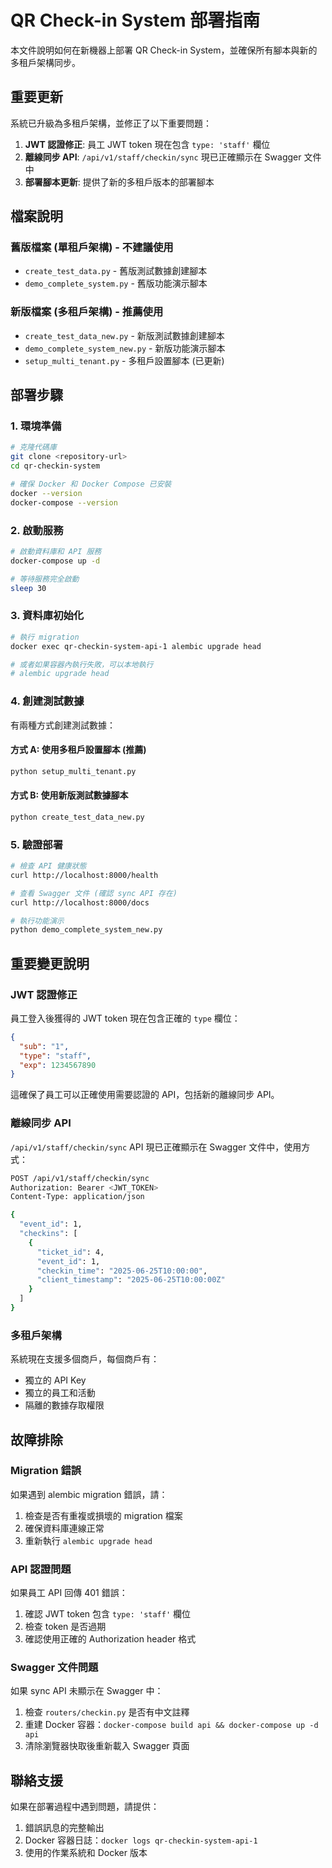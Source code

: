 # QR Check-in System 部署指南

本文件說明如何在新機器上部署 QR Check-in System，並確保所有腳本與新的多租戶架構同步。

## 重要更新

系統已升級為多租戶架構，並修正了以下重要問題：

1. **JWT 認證修正**: 員工 JWT token 現在包含 `type: 'staff'` 欄位
2. **離線同步 API**: `/api/v1/staff/checkin/sync` 現已正確顯示在 Swagger 文件中
3. **部署腳本更新**: 提供了新的多租戶版本的部署腳本

## 檔案說明

### 舊版檔案 (單租戶架構) - 不建議使用
- `create_test_data.py` - 舊版測試數據創建腳本
- `demo_complete_system.py` - 舊版功能演示腳本

### 新版檔案 (多租戶架構) - 推薦使用
- `create_test_data_new.py` - 新版測試數據創建腳本
- `demo_complete_system_new.py` - 新版功能演示腳本
- `setup_multi_tenant.py` - 多租戶設置腳本 (已更新)

## 部署步驟

### 1. 環境準備
```bash
# 克隆代碼庫
git clone <repository-url>
cd qr-checkin-system

# 確保 Docker 和 Docker Compose 已安裝
docker --version
docker-compose --version
```

### 2. 啟動服務
```bash
# 啟動資料庫和 API 服務
docker-compose up -d

# 等待服務完全啟動
sleep 30
```

### 3. 資料庫初始化
```bash
# 執行 migration
docker exec qr-checkin-system-api-1 alembic upgrade head

# 或者如果容器內執行失敗，可以本地執行
# alembic upgrade head
```

### 4. 創建測試數據
有兩種方式創建測試數據：

#### 方式 A: 使用多租戶設置腳本 (推薦)
```bash
python setup_multi_tenant.py
```

#### 方式 B: 使用新版測試數據腳本
```bash
python create_test_data_new.py
```

### 5. 驗證部署
```bash
# 檢查 API 健康狀態
curl http://localhost:8000/health

# 查看 Swagger 文件 (確認 sync API 存在)
curl http://localhost:8000/docs

# 執行功能演示
python demo_complete_system_new.py
```

## 重要變更說明

### JWT 認證修正
員工登入後獲得的 JWT token 現在包含正確的 `type` 欄位：
```json
{
  "sub": "1",
  "type": "staff",
  "exp": 1234567890
}
```

這確保了員工可以正確使用需要認證的 API，包括新的離線同步 API。

### 離線同步 API
`/api/v1/staff/checkin/sync` API 現已正確顯示在 Swagger 文件中，使用方式：

```bash
POST /api/v1/staff/checkin/sync
Authorization: Bearer <JWT_TOKEN>
Content-Type: application/json

{
  "event_id": 1,
  "checkins": [
    {
      "ticket_id": 4,
      "event_id": 1,
      "checkin_time": "2025-06-25T10:00:00",
      "client_timestamp": "2025-06-25T10:00:00Z"
    }
  ]
}
```

### 多租戶架構
系統現在支援多個商戶，每個商戶有：
- 獨立的 API Key
- 獨立的員工和活動
- 隔離的數據存取權限

## 故障排除

### Migration 錯誤
如果遇到 alembic migration 錯誤，請：
1. 檢查是否有重複或損壞的 migration 檔案
2. 確保資料庫連線正常
3. 重新執行 `alembic upgrade head`

### API 認證問題
如果員工 API 回傳 401 錯誤：
1. 確認 JWT token 包含 `type: 'staff'` 欄位
2. 檢查 token 是否過期
3. 確認使用正確的 Authorization header 格式

### Swagger 文件問題
如果 sync API 未顯示在 Swagger 中：
1. 檢查 `routers/checkin.py` 是否有中文註釋
2. 重建 Docker 容器：`docker-compose build api && docker-compose up -d api`
3. 清除瀏覽器快取後重新載入 Swagger 頁面

## 聯絡支援
如果在部署過程中遇到問題，請提供：
1. 錯誤訊息的完整輸出
2. Docker 容器日誌：`docker logs qr-checkin-system-api-1`
3. 使用的作業系統和 Docker 版本
